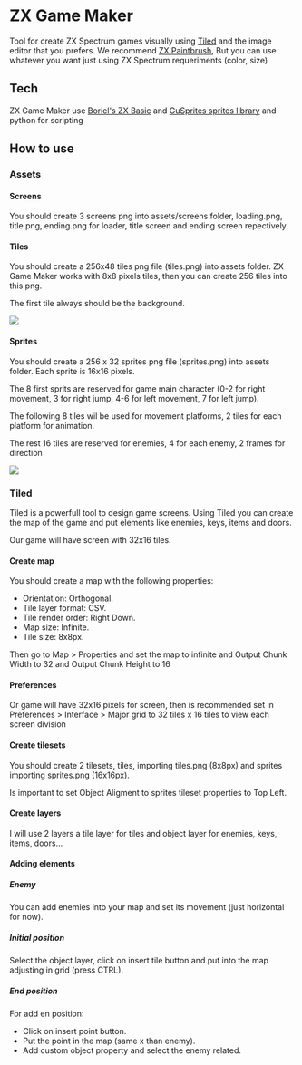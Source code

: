 # ZX Game Maker

Tool for create ZX Spectrum games visually using [Tiled](https://www.mapeditor.org/) and the image editor that you prefers. We recommend [ZX Paintbrush](https://sourcesolutions.itch.io/zx-paintbrush), But you can use whatever you want just using ZX Spectrum requeriments (color, size)

## Tech

ZX Game Maker use [Boriel's ZX Basic](https://zxbasic.readthedocs.io/en/docs/) and [GuSprites sprites library](https://github.com/gusmanb/GuSprites) and python for scripting

## How to use

### Assets
#### Screens

You should create 3 screens png into assets/screens folder, loading.png, title.png, ending.png for loader, title screen and ending screen repectively

#### Tiles

You should create a 256x48 tiles png file (tiles.png) into assets folder. ZX Game Maker works with 8x8 pixels tiles, then you can create 256 tiles into this png.

The first tile always should be the background.

![](https://raw.githubusercontent.com/rtorralba/zxbne/main/assets/tiles.png?token=GHSAT0AAAAAACHC47OR7A3OIC2LLBWKFUAOZJLTVEA)

#### Sprites

You should create a 256 x 32 sprites png file (sprites.png) into assets folder. Each sprite is 16x16 pixels.

The 8 first sprits are reserved for game main character (0-2 for right movement, 3 for right jump, 4-6 for left movement, 7 for left jump).

The following 8 tiles wil be used for movement platforms, 2 tiles for each platform for animation.

The rest 16 tiles are reserved for enemies, 4 for each enemy, 2 frames for direction

![](https://raw.githubusercontent.com/rtorralba/zxbne/main/assets/sprites.png?token=GHSAT0AAAAAACHC47ORU2NAFRCHY7ADDCJOZJLTWYQ)

### Tiled

Tiled is a powerfull tool to design game screens. Using Tiled you can create the map of the game and put elements like enemies, keys, items and doors.

Our game will have screen with 32x16 tiles.

#### Create map

You should create a map with the following properties:

* Orientation: Orthogonal.
* Tile layer format: CSV.
* Tile render order: Right Down.
* Map size: Infinite.
* Tile size: 8x8px.

Then go to Map > Properties and set the map to infinite and Output Chunk Width to 32 and Output Chunk Height to 16

#### Preferences

Or game will have 32x16 pixels for screen, then is recommended set in Preferences > Interface > Major grid to 32 tiles x 16 tiles to view each screen division

#### Create tilesets

You should create 2 tilesets, tiles, importing tiles.png (8x8px) and sprites importing sprites.png (16x16px).

Is important to set Object Aligment to sprites tileset properties to Top Left.

#### Create layers

I will use 2 layers a tile layer for tiles and object layer for enemies, keys, items, doors...

#### Adding elements

##### Enemy

You can add enemies into your map and set its movement (just horizontal for now).

##### Initial position

Select the object layer, click on insert tile button and put into the map adjusting in grid (press CTRL).

##### End position

For add en position:
* Click on insert point button.
* Put the point in the map (same x than enemy).
* Add custom object property and select the enemy related.